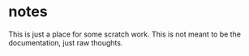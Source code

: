 # notes

This is just a place for some scratch work. This is not meant to be the
documentation, just raw thoughts.
